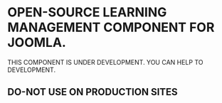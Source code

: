 OPEN-SOURCE LEARNING MANAGEMENT COMPONENT FOR JOOMLA.
================================================================================

THIS COMPONENT IS UNDER DEVELOPMENT. YOU CAN HELP TO DEVELOPMENT.

DO-NOT USE ON PRODUCTION SITES
------------------------------